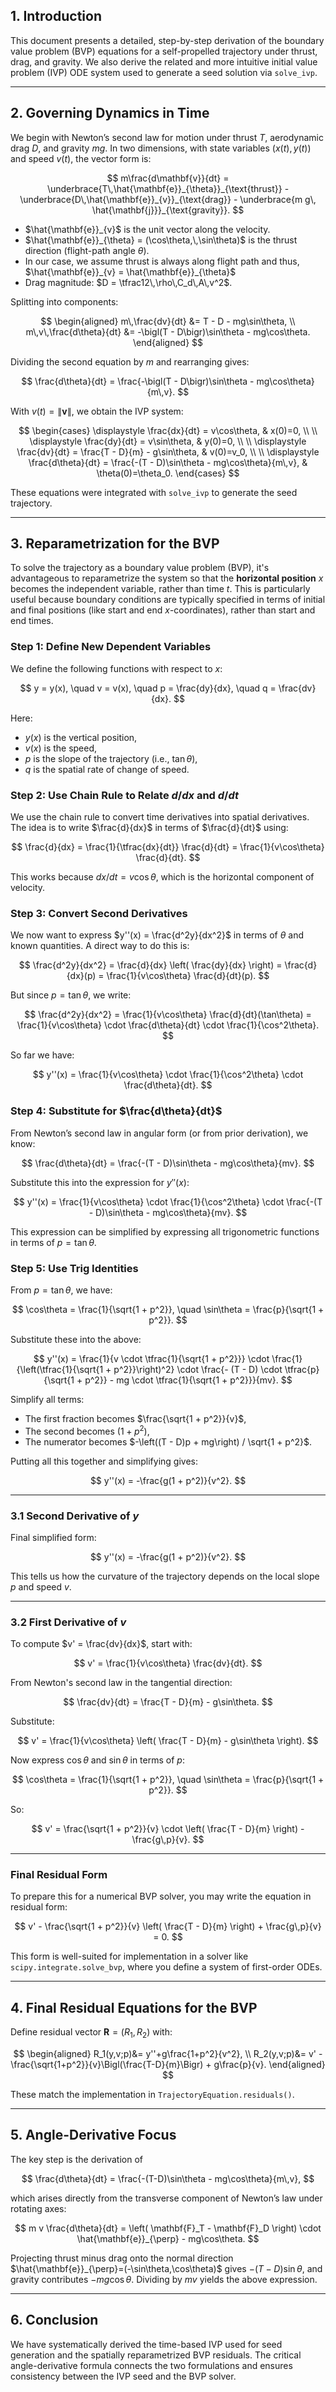 ## 1. Introduction

This document presents a detailed, step-by-step derivation of the boundary value problem (BVP) equations for a self-propelled trajectory under thrust, drag, and gravity. We also derive the related and more intuitive initial value problem (IVP) ODE system used to generate a seed solution via `solve_ivp`.

---

## 2. Governing Dynamics in Time

We begin with Newton’s second law for motion under thrust $T$, aerodynamic drag $D$, and gravity $mg$. In two dimensions, with state variables $(x(t),y(t))$ and speed $v(t)$, the vector form is:

$$
 m\frac{d\mathbf{v}}{dt} = \underbrace{T\,\hat{\mathbf{e}}_{\theta}}_{\text{thrust}} - \underbrace{D\,\hat{\mathbf{e}}_{v}}_{\text{drag}} - \underbrace{m g\, \hat{\mathbf{j}}}_{\text{gravity}}.
$$

* $\hat{\mathbf{e}}_{v}$ is the unit vector along the velocity.
* $\hat{\mathbf{e}}_{\theta} = (\cos\theta,\,\sin\theta)$ is the thrust direction (flight-path angle $\theta$).
* In our case, we assume thrust is always along flight path and thus, $\hat{\mathbf{e}}_{v} = \hat{\mathbf{e}}_{\theta}$
* Drag magnitude: $D = \tfrac12\,\rho\,C_d\,A\,v^2$.

Splitting into components:

$$
\begin{aligned}
 m\,\frac{dv}{dt} &= T - D - mg\sin\theta, \\
 m\,v\,\frac{d\theta}{dt} &= -\bigl(T - D\bigr)\sin\theta - mg\cos\theta.
\end{aligned}
$$

Dividing the second equation by $m$ and rearranging gives:

$$
 \frac{d\theta}{dt} = \frac{-\bigl(T - D\bigr)\sin\theta - mg\cos\theta}{m\,v}.
$$

With $v(t) = \|\mathbf{v}\|$, we obtain the IVP system:

$$
 \begin{cases}
 \displaystyle \frac{dx}{dt} = v\cos\theta, & x(0)=0, \\ \\
 \displaystyle \frac{dy}{dt} = v\sin\theta, & y(0)=0, \\ \\
 \displaystyle \frac{dv}{dt} = \frac{T - D}{m} - g\sin\theta, & v(0)=v_0, \\ \\
 \displaystyle \frac{d\theta}{dt} = \frac{-(T - D)\sin\theta - mg\cos\theta}{m\,v}, & \theta(0)=\theta_0.
 \end{cases}
$$

These equations were integrated with `solve_ivp` to generate the seed trajectory.

---

## 3. Reparametrization for the BVP

To solve the trajectory as a boundary value problem (BVP), it's advantageous to reparametrize the system so that the **horizontal position** $x$ becomes the independent variable, rather than time $t$. This is particularly useful because boundary conditions are typically specified in terms of initial and final positions (like start and end $x$-coordinates), rather than start and end times.

### Step 1: Define New Dependent Variables

We define the following functions with respect to $x$:

$$
y = y(x), \quad v = v(x), \quad p = \frac{dy}{dx}, \quad q = \frac{dv}{dx}.
$$

Here:
- $y(x)$ is the vertical position,
- $v(x)$ is the speed,
- $p$ is the slope of the trajectory (i.e., $\tan\theta$),
- $q$ is the spatial rate of change of speed.

### Step 2: Use Chain Rule to Relate $d/dx$ and $d/dt$

We use the chain rule to convert time derivatives into spatial derivatives. The idea is to write $\frac{d}{dx}$ in terms of $\frac{d}{dt}$ using:

$$
\frac{d}{dx} = \frac{1}{\tfrac{dx}{dt}} \frac{d}{dt} = \frac{1}{v\cos\theta} \frac{d}{dt}.
$$

This works because $dx/dt = v\cos\theta$, which is the horizontal component of velocity.

### Step 3: Convert Second Derivatives

We now want to express $y''(x) = \frac{d^2y}{dx^2}$ in terms of $\theta$ and known quantities. A direct way to do this is:

$$
\frac{d^2y}{dx^2} = \frac{d}{dx} \left( \frac{dy}{dx} \right)
= \frac{d}{dx}(p)
= \frac{1}{v\cos\theta} \frac{d}{dt}(p).
$$

But since $p = \tan\theta$, we write:

$$
\frac{d^2y}{dx^2} = \frac{1}{v\cos\theta} \frac{d}{dt}(\tan\theta)
= \frac{1}{v\cos\theta} \cdot \frac{d\theta}{dt} \cdot \frac{1}{\cos^2\theta}.
$$

So far we have:

$$
y''(x) = \frac{1}{v\cos\theta} \cdot \frac{1}{\cos^2\theta} \cdot \frac{d\theta}{dt}.
$$

### Step 4: Substitute for $\frac{d\theta}{dt}$

From Newton’s second law in angular form (or from prior derivation), we know:

$$
\frac{d\theta}{dt} = \frac{-(T - D)\sin\theta - mg\cos\theta}{mv}.
$$

Substitute this into the expression for $y''(x)$:

$$
y''(x) = \frac{1}{v\cos\theta} \cdot \frac{1}{\cos^2\theta} \cdot \frac{-(T - D)\sin\theta - mg\cos\theta}{mv}.
$$

This expression can be simplified by expressing all trigonometric functions in terms of $p = \tan\theta$.

### Step 5: Use Trig Identities

From $p = \tan\theta$, we have:

$$
\cos\theta = \frac{1}{\sqrt{1 + p^2}}, \quad
\sin\theta = \frac{p}{\sqrt{1 + p^2}}.
$$

Substitute these into the above:

$$
y''(x) = \frac{1}{v \cdot \tfrac{1}{\sqrt{1 + p^2}}} \cdot \frac{1}{\left(\tfrac{1}{\sqrt{1 + p^2}}\right)^2}
\cdot \frac{- (T - D) \cdot \tfrac{p}{\sqrt{1 + p^2}} - mg \cdot \tfrac{1}{\sqrt{1 + p^2}}}{mv}.
$$

Simplify all terms:

- The first fraction becomes $\frac{\sqrt{1 + p^2}}{v}$,
- The second becomes $(1 + p^2)$,
- The numerator becomes $-\left((T - D)p + mg\right) / \sqrt{1 + p^2}$.

Putting all this together and simplifying gives:

$$
y''(x) = -\frac{g(1 + p^2)}{v^2}.
$$

---

### 3.1 Second Derivative of $y$

Final simplified form:

$$
y''(x) = -\frac{g(1 + p^2)}{v^2}.
$$

This tells us how the curvature of the trajectory depends on the local slope $p$ and speed $v$.

---

### 3.2 First Derivative of $v$

To compute $v' = \frac{dv}{dx}$, start with:

$$
v' = \frac{1}{v\cos\theta} \frac{dv}{dt}.
$$

From Newton's second law in the tangential direction:

$$
\frac{dv}{dt} = \frac{T - D}{m} - g\sin\theta.
$$

Substitute:

$$
v' = \frac{1}{v\cos\theta} \left( \frac{T - D}{m} - g\sin\theta \right).
$$

Now express $\cos\theta$ and $\sin\theta$ in terms of $p$:

$$
\cos\theta = \frac{1}{\sqrt{1 + p^2}}, \quad \sin\theta = \frac{p}{\sqrt{1 + p^2}}.
$$

So:

$$
v' = \frac{\sqrt{1 + p^2}}{v} \cdot \left( \frac{T - D}{m} \right) - \frac{g\,p}{v}.
$$

---

### Final Residual Form

To prepare this for a numerical BVP solver, you may write the equation in residual form:

$$
v' - \frac{\sqrt{1 + p^2}}{v} \left( \frac{T - D}{m} \right) + \frac{g\,p}{v} = 0.
$$

This form is well-suited for implementation in a solver like `scipy.integrate.solve_bvp`, where you define a system of first-order ODEs.

---

## 4. Final Residual Equations for the BVP

Define residual vector $\mathbf{R} = (R_1,R_2)$ with:

$$
 \begin{aligned}
 R_1(y,v;p)&= y''+g\frac{1+p^2}{v^2}, \\
 R_2(y,v;p)&= v' - \frac{\sqrt{1+p^2}}{v}\Bigl(\frac{T-D}{m}\Bigr) + g\frac{p}{v}.
 \end{aligned}
$$

These match the implementation in `TrajectoryEquation.residuals()`.

---

## 5. Angle-Derivative Focus

The key step is the derivation of

$$
 \frac{d\theta}{dt} = \frac{-(T-D)\sin\theta - mg\cos\theta}{m\,v},
$$

which arises directly from the transverse component of Newton’s law under rotating axes:

$$
m v \frac{d\theta}{dt} = \left( \mathbf{F}_T - \mathbf{F}_D \right) \cdot \hat{\mathbf{e}}_{\perp} - mg\cos\theta.
$$

Projecting thrust minus drag onto the normal direction $\hat{\mathbf{e}}_{\perp}=(-\sin\theta,\cos\theta)$ gives $-(T-D)\sin\theta$, and gravity contributes $-mg\cos\theta$. Dividing by $m v$ yields the above expression.

---

## 6. Conclusion

We have systematically derived the time-based IVP used for seed generation and the spatially reparametrized BVP residuals. The critical angle-derivative formula connects the two formulations and ensures consistency between the IVP seed and the BVP solver.
